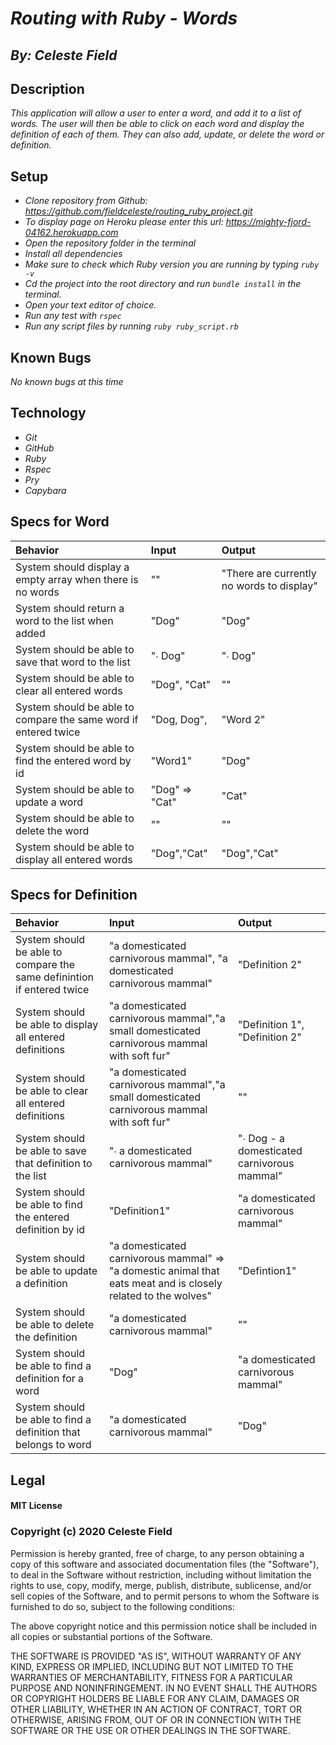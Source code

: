 # _Routing with Ruby - Words_
## _By: Celeste Field_
## Description

_This application will allow a user to enter a word, and add it to a list of words. The user will then be able to click on each word and display the definition of each of them. They can also add, update, or delete the word or definition._

## Setup


* _Clone repository from Github: https://github.com/fieldceleste/routing_ruby_project.git_
* _To display page on Heroku please enter this url: https://mighty-fjord-04162.herokuapp.com_
* _Open the repository folder in the terminal_
* _Install all dependencies_
* _Make sure to check which Ruby version you are running by typing `ruby -v`_
* _Cd the project into the root directory and run `bundle install` in the terminal._
* _Open your text editor of choice._
* _Run any test with `rspec`_
* _Run any script files by running `ruby ruby_script.rb`_

## Known Bugs
_No known bugs at this time_

## Technology

* _Git_
* _GitHub_
* _Ruby_
* _Rspec_
* _Pry_
* _Capybara_

## Specs for Word

|Behavior|Input|Output|
| :-----|:-----|:-----|
| System should display a empty array when there is no words| "" | "There are currently no words to display" | √
| System should return a word to the list when added | "Dog" | "Dog" | √
| System should be able to save that word to the list | "∙ Dog" | "∙ Dog" | √
| System should be able to clear all entered words | "Dog", "Cat" | ""|√
| System should be able to compare the same word if entered twice| "Dog, Dog", | "Word 2"| √
| System should be able to find the entered word by id | "Word1" | "Dog"|√
| System should be able to update a word | "Dog" => "Cat"  | "Cat"|√
| System should be able to delete the word | "" | ""| √
| System should be able to display all entered words | "Dog","Cat" | "Dog","Cat"|√

## Specs for Definition

|Behavior|Input|Output|
| :-----|:-----|:-----|
| System should be able to compare the same definintion if entered twice| "a domesticated carnivorous mammal", "a domesticated carnivorous mammal" | "Definition 2"| √
| System should be able to display all entered definitions | "a domesticated carnivorous mammal","a small domesticated carnivorous mammal with soft fur" | "Definition 1", "Definition 2"|√
|System should be able to clear all entered definitions | "a domesticated carnivorous mammal","a small domesticated carnivorous mammal with soft fur"|""|√
| System should be able to save that definition to the list | "∙ a domesticated carnivorous mammal" | "∙ Dog - a domesticated carnivorous mammal" | √
| System should be able to find the entered definition by id | "Definition1" | "a domesticated carnivorous mammal"|√
| System should be able to update a  definition | "a domesticated carnivorous mammal" => "a domestic animal that eats meat and is closely related to the wolves"  | "Defintion1"|√
| System should be able to delete the definition | "a domesticated carnivorous mammal"| ""| √
| System should be able to find a definition for a word | "Dog"| "a domesticated carnivorous mammal"| √
| System should be able to find a definition that belongs to word | "a domesticated carnivorous mammal"| "Dog"| √



## Legal

#### MIT License

### Copyright (c) 2020 Celeste Field

Permission is hereby granted, free of charge, to any person obtaining a copy
of this software and associated documentation files (the "Software"), to deal
in the Software without restriction, including without limitation the rights
to use, copy, modify, merge, publish, distribute, sublicense, and/or sell
copies of the Software, and to permit persons to whom the Software is
furnished to do so, subject to the following conditions:

The above copyright notice and this permission notice shall be included in all
copies or substantial portions of the Software.

THE SOFTWARE IS PROVIDED "AS IS", WITHOUT WARRANTY OF ANY KIND, EXPRESS OR
IMPLIED, INCLUDING BUT NOT LIMITED TO THE WARRANTIES OF MERCHANTABILITY,
FITNESS FOR A PARTICULAR PURPOSE AND NONINFRINGEMENT. IN NO EVENT SHALL THE
AUTHORS OR COPYRIGHT HOLDERS BE LIABLE FOR ANY CLAIM, DAMAGES OR OTHER
LIABILITY, WHETHER IN AN ACTION OF CONTRACT, TORT OR OTHERWISE, ARISING FROM,
OUT OF OR IN CONNECTION WITH THE SOFTWARE OR THE USE OR OTHER DEALINGS IN THE
SOFTWARE.